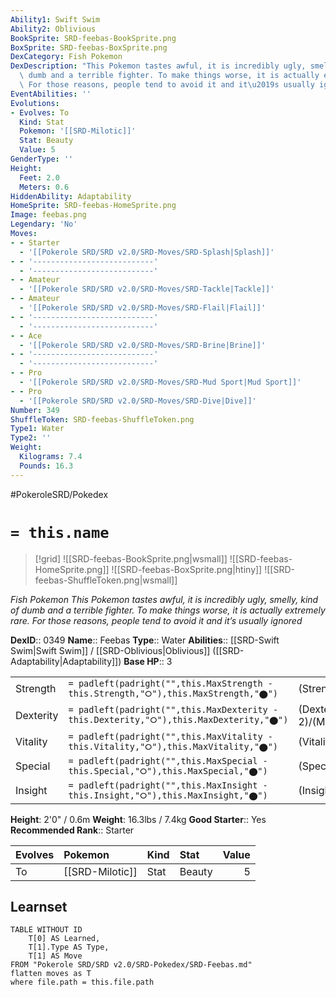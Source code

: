 ```yaml
---
Ability1: Swift Swim
Ability2: Oblivious
BookSprite: SRD-feebas-BookSprite.png
BoxSprite: SRD-feebas-BoxSprite.png
DexCategory: Fish Pokemon
DexDescription: "This Pokemon tastes awful, it is incredibly ugly, smelly, kind of\
  \ dumb and a terrible fighter. To make things worse, it is actually extremely rare.\
  \ For those reasons, people tend to avoid it and it\u2019s usually ignored"
EventAbilities: ''
Evolutions:
- Evolves: To
  Kind: Stat
  Pokemon: '[[SRD-Milotic]]'
  Stat: Beauty
  Value: 5
GenderType: ''
Height:
  Feet: 2.0
  Meters: 0.6
HiddenAbility: Adaptability
HomeSprite: SRD-feebas-HomeSprite.png
Image: feebas.png
Legendary: 'No'
Moves:
- - Starter
  - '[[Pokerole SRD/SRD v2.0/SRD-Moves/SRD-Splash|Splash]]'
- - '---------------------------'
  - '---------------------------'
- - Amateur
  - '[[Pokerole SRD/SRD v2.0/SRD-Moves/SRD-Tackle|Tackle]]'
- - Amateur
  - '[[Pokerole SRD/SRD v2.0/SRD-Moves/SRD-Flail|Flail]]'
- - '---------------------------'
  - '---------------------------'
- - Ace
  - '[[Pokerole SRD/SRD v2.0/SRD-Moves/SRD-Brine|Brine]]'
- - '---------------------------'
  - '---------------------------'
- - Pro
  - '[[Pokerole SRD/SRD v2.0/SRD-Moves/SRD-Mud Sport|Mud Sport]]'
- - Pro
  - '[[Pokerole SRD/SRD v2.0/SRD-Moves/SRD-Dive|Dive]]'
Number: 349
ShuffleToken: SRD-feebas-ShuffleToken.png
Type1: Water
Type2: ''
Weight:
  Kilograms: 7.4
  Pounds: 16.3
---
```


#PokeroleSRD/Pokedex

# `= this.name`

> [!grid]
> ![[SRD-feebas-BookSprite.png|wsmall]]
> ![[SRD-feebas-HomeSprite.png]]
> ![[SRD-feebas-BoxSprite.png|htiny]]
> ![[SRD-feebas-ShuffleToken.png|wsmall]]


*Fish Pokemon*
*This Pokemon tastes awful, it is incredibly ugly, smelly, kind of dumb and a terrible fighter. To make things worse, it is actually extremely rare. For those reasons, people tend to avoid it and it’s usually ignored*

**DexID**:: 0349
**Name**:: Feebas
**Type**:: Water
**Abilities**:: [[SRD-Swift Swim|Swift Swim]] / [[SRD-Oblivious|Oblivious]] ([[SRD-Adaptability|Adaptability]])
**Base HP**:: 3

|           |                                                                                        |                                          |
| --------- | -------------------------------------------------------------------------------------- | ---------------------------------------- |
| Strength  | `= padleft(padright("",this.MaxStrength - this.Strength,"⭘"),this.MaxStrength,"⬤")`    | (Strength::1)/(MaxStrength::2)   |
| Dexterity | `= padleft(padright("",this.MaxDexterity - this.Dexterity,"⭘"),this.MaxDexterity,"⬤")` | (Dexterity:: 2)/(MaxDexterity::5) |
| Vitality  | `= padleft(padright("",this.MaxVitality - this.Vitality,"⭘"),this.MaxVitality,"⬤")`    | (Vitality::1)/(MaxVitality::3)   |
| Special   | `= padleft(padright("",this.MaxSpecial - this.Special,"⭘"),this.MaxSpecial,"⬤")`       | (Special::1)/(MaxSpecial::2)     |
| Insight   | `= padleft(padright("",this.MaxInsight - this.Insight,"⭘"),this.MaxInsight,"⬤")`       | (Insight::2)/(MaxInsight::4)     |

**Height**: 2'0" / 0.6m
**Weight**: 16.3lbs / 7.4kg
**Good Starter**:: Yes
**Recommended Rank**:: Starter

| Evolves   | Pokemon         | Kind   | Stat   |   Value |
|:----------|:----------------|:-------|:-------|--------:|
| To        | [[SRD-Milotic]] | Stat   | Beauty |       5 |

## Learnset

```dataview
TABLE WITHOUT ID
    T[0] AS Learned,
    T[1].Type AS Type,
    T[1] AS Move
FROM "Pokerole SRD/SRD v2.0/SRD-Pokedex/SRD-Feebas.md"
flatten moves as T
where file.path = this.file.path
```
